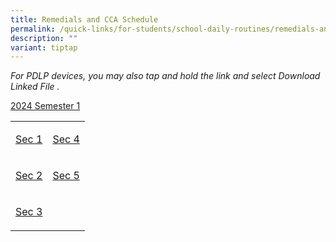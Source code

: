 ```yaml
---
title: Remedials and CCA Schedule
permalink: /quick-links/for-students/school-daily-routines/remedials-and-cca-schedule/
description: ""
variant: tiptap
---
```

<p><em>For PDLP devices, you may also tap and hold the link and select Download Linked File .</em></p><p><u>2024 Semester 1</u> <br></p><table><tbody><tr><td rowspan="1" colspan="1"><p><a href="/files/Sec_1_Weekly_Remedial_CCA_Routine_2024_semester_1__22_Dec_2023_.pdf" rel="noopener noreferrer nofollow" target="_blank">Sec 1</a></p></td><td rowspan="1" colspan="1"><p><a href="/files/Sec_4_Weekly_Remedial_CCA_Routine_2024_semester_1__22_Dec_2023_.pdf" rel="noopener noreferrer nofollow" target="_blank">Sec 4</a></p></td></tr><tr><td rowspan="1" colspan="1"><p><a href="/files/Sec_2_Weekly_Remedial_CCA_Routine_2024_semester_1__22_Dec_2023_.pdf" rel="noopener noreferrer nofollow" target="_blank">Sec 2</a></p></td><td rowspan="1" colspan="1"><p><a href="/files/Sec_5_Weekly_Remedial_CCA_Routine_2024_semester_1__22_Dec_2023_.pdf" rel="noopener noreferrer nofollow" target="_blank">Sec 5</a></p></td></tr><tr><td rowspan="1" colspan="1"><p><a href="/files/Sec_3_Weekly_Remedial_CCA_Routine_2024_semester_1__22_Dec_2023_.pdf" rel="noopener noreferrer nofollow" target="_blank">Sec 3</a></p></td><td rowspan="1" colspan="1"><p></p></td></tr></tbody></table><p></p>